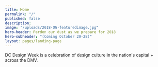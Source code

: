 ```yaml
---
title: Home
permalink: "/"
published: false
description:
image: "/uploads/2018-OG-featuredimage.jpg"
hero-header: Pardon our dust as we prepare for 2018
hero-subheader: "(Coming October 20-28)"
layout: pages/landing-page
---
```


DC Design Week is a celebration of design culture in the nation's capital + across the DMV.